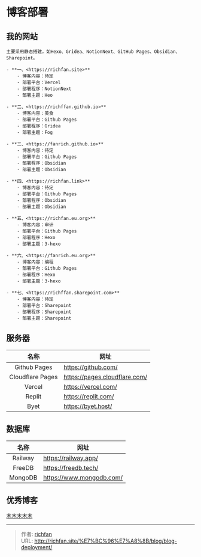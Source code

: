 # 博客部署

## 我的网站

```ad-tip
主要采用静态搭建，如Hexo、Gridea、NotionNext、GitHub Pages、Obsidian、Sharepoint。
```

```ad-kanban
- **一、<https://richfan.site>**
	- 博客内容：待定
	- 部署平台：Vercel
	- 部署程序：NotionNext
	- 部署主题：Heo

- **二、<https://richffan.github.io>**
	- 博客内容：美食
	- 部署平台：Github Pages
	- 部署程序：Gridea
	- 部署主题：Fog

- **三、<https://fanrich.github.io>**
	- 博客内容：待定
	- 部署平台：Github Pages
	- 部署程序：Obsidian
	- 部署主题：Obsidian
```

```ad-kanban
- **四、<https://richfan.link>**
	- 博客内容：待定
	- 部署平台：Github Pages
	- 部署程序：Obsidian
	- 部署主题：Obsidian

- **五、<https://richfan.eu.org>**
	- 博客内容：审计
	- 部署平台：Github Pages
	- 部署程序：Hexo
	- 部署主题：3-hexo

- **六、<https://fanrich.eu.org>**
	- 博客内容：编程
	- 部署平台：Github Pages
	- 部署程序：Hexo
	- 部署主题：3-hexo
```

```ad-kanban
- **七、<https://richffan.sharepoint.com>**
	- 博客内容：待定
	- 部署平台：Sharepoint
	- 部署程序：Sharepoint
	- 部署主题：Sharepoint

```


## 服务器

|名称|网址|
|:---:|---|
|Github Pages|<https://github.com/>|
|Cloudflare Pages|<https://pages.cloudflare.com/>|
|Vercel|<https://vercel.com/>|
|Replit|<https://replit.com/>|
|Byet|<https://byet.host/>|


## 数据库

|名称|网址|
|:---:|---|
|Railway|<https://railway.app/>|
|FreeDB|<https://freedb.tech/>|
|MongoDB|<https://www.mongodb.com/>|


## 优秀博客

<p class="stickies"><a href="https://immmmm.com/">木木木木木</a></p>



---

> 作者: [richfan](https://richfan.site/)  
> URL: http://richfan.site/%E7%BC%96%E7%A8%8B/blog/blog-deployment/  

